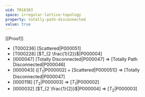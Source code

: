 ```yaml
---
uid: T018383
space: irregular-lattice-topology
property: totally-path-disconnected
value: true
---
```

[[Proof]]

* [T000236] [Scattered|P000051]
* [T000228] [$T_{2 \frac{1}{2}}$|P000004]
* [I000047] [Totally Disconnected|P000047] => [Totally Path Disconnected|P000046]
* [I000043] ([$T_1$|P000002] + [Scattered|P000051]) => [Totally Disconnected|P000047]
* [I000118] [$T_2$|P000003] => [$T_1$|P000002]
* [I000032] [$T_{2 \frac{1}{2}}$|P000004] => [$T_2$|P000003]

